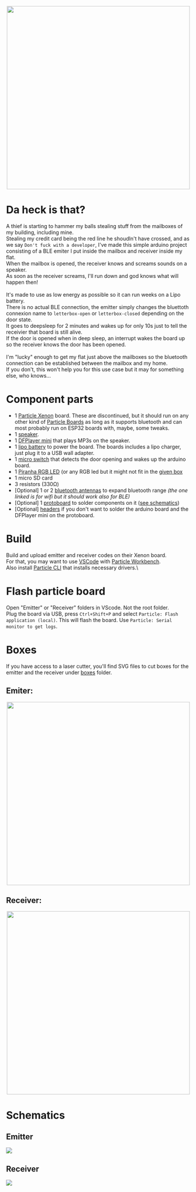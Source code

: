 <div align="center"><img src="https://github.com/Durss/mailbox-thief-catcher/blob/main/boxes/receiver_render.png" width="500"></div>

# Da heck is that?
A thief is starting to hammer my balls stealing stuff from the mailboxes of my building, including mine.\
Stealing my credit card being the red line he shoudln't have crossed, and as we say `Don't fuck with a developer`, I've made this simple arduino project consisting of a BLE emiter I put inside the mailbox and receiver inside my flat.\
When the mailbox is opened, the receiver knows and screams sounds on a speaker.\
As soon as the receiver screams, I'll run down and god knows what will happen then!\
\
It's made to use as low energy as possible so it can run weeks on a Lipo battery.\
There is no actual BLE connection, the emitter simply changes the bluettoth connexion name to `letterbox-open` or `letterbox-closed` depending on the door state.\
It goes to deepsleep for 2 minutes and wakes up for only 10s just to tell the receivier that board is still alive.\
If the door is opened when in deep sleep, an interrupt wakes the board up so the receiver knows the door has been opened.\
\
I'm "lucky" enough to get my flat just above the mailboxes so the bluetooth connection can be established between the mailbox and my home.\
If you don't, this won't help you for this use case but it may for something else, who knows...

# Component parts
- 1 [Particle Xenon](https://docs.particle.io/xenon/) board. These are discontinued, but it should run on any other kind of [Particle Boards](https://www.particle.io/devices/) as long as it supports bluetooth and can most probably run on ESP32 boards with, maybe, some tweaks.
- 1 [speaker](https://www.adafruit.com/product/1313).
- 1 [DFPlayer mini](https://wiki.dfrobot.com/DFPlayer_Mini_SKU_DFR0299) that plays MP3s on the speaker.
- 1 [lipo battery](https://www.adafruit.com/product/2011) to power the board. The boards includes a lipo charger, just plug it to a USB wall adapter.
- 1 [micro switch](https://www.sparkfun.com/products/13014) that detects the door opening and wakes up the arduino board.
- 1 [Piranha RGB LED](https://www.adafruit.com/product/1451) (or any RGB led but it might not fit in the [given box](#boxes)
- 1 micro SD card
- 3 resistors (330Ω)
- [Optional] 1 or 2 [bluetooth antennas](https://www.adafruit.com/product/2308) to expand bluetooth range *(the one linked is for wifi but it should work also for BLE)*
- [Optional] 1 [protoboard](https://www.adafruit.com/product/4786) to solder components on it ([see schematics](#schematics))
- [Optional] [headers](https://www.adafruit.com/product/4160) if you don't want to solder the arduino board and the DFPlayer mini on the protoboard.

# Build
Build and upload emitter and receiver codes on their Xenon board.\
For that, you may want to use [VSCode](https://code.visualstudio.com) with [Particle Workbench](https://www.particle.io/workbench/).\
Also install [Particle CLI](https://docs.particle.io/getting-started/developer-tools/cli/) that installs necessary drivers.\

# Flash particle board
Open "Emitter" or "Receiver" folders in VScode. Not the root folder.\
Plug the board via USB, press `Ctrl+Shift+P` and select `Particle: Flash application (local)`. This will flash the board. Use `Particle: Serial monitor to get logs`.

# Boxes
If you have access to a laser cutter, you'll find SVG files to cut boxes for the emitter and the receiver under [boxes](https://github.com/Durss/mailbox-thief-catcher/tree/main/boxes) folder.

## Emiter:
<div align="center"><img src="https://github.com/Durss/mailbox-thief-catcher/blob/main/boxes/emitter_render.png" width="500"></div>

## Receiver:
<div align="center"><img src="https://github.com/Durss/mailbox-thief-catcher/blob/main/boxes/receiver_render.png" width="500"></div>

# Schematics
## Emitter
<img src="https://github.com/Durss/mailbox-thief-catcher/blob/main/schematics/receiver.png">

## Receiver
<img src="https://github.com/Durss/mailbox-thief-catcher/blob/main/schematics/emitter.png">